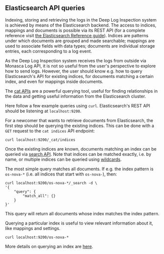 ## Elasticsearch API queries
Indexing, storing and retrieving the logs in the Deep Log Inspection system is achieved by means of the Elasticsearch backend. The access to indices, mappings and documents is possible via its REST API (for a complete reference visit [the Elasticsearch Reference guide][1]). Indices are patterns under which documents are grouped and made searchable; mappings are used to associate fields with data types; documents are individual storage entries, each corresponding to a log event.

As the Deep Log Inspection system receives the logs from outside via Monasca Log API, it is not so useful from the user's perspective to explore how to send logs. However, the user should know e.g. how to query Elasticsearch's API for existing indices, for documents matching a certain index, and even for mappings inside documents.

The [cat APIs][2] are a powerful querying tool, useful for finding relationships in the data and getting useful information from the Elasticsearch cluster.

Here follow a few example queries using `curl`. Elasticsearch's REST API should be listening at `localhost:9200`.

For a newcomer that wants to retrieve documents from Elasticsearch, the first step should be querying the existing indices. This can be done with a `GET` request to the `cat indices` API endpoint:

    curl localhost:9200/_cat/indices

Once the existing indices are known, documents matching an index can be queried via [search API][3]. Note that indices can be matched exactly, i.e. by name, or multiple indices can be queried using [wildcards][4].

The most simple query matches all documents. If e.g. the index pattern is `os-nova-*` (i.e. all indices that start with `os-nova-`), then:

    curl localhost:9200/os-nova-*/_search -d \
    '{
        "query": {
            "match_all": {}
        }
    }'

This query will return all documents whose index matches the index pattern.

Querying a particular index is useful to view relevant information about it, like mappings and settings.

    curl localhost:9200/os-nova-*

More details on querying an index are [here][5].

[1]:https://www.elastic.co/guide/en/elasticsearch/reference/5.x/index.html
[2]:https://www.elastic.co/guide/en/elasticsearch/reference/5.x/cat.html
[3]:https://www.elastic.co/guide/en/elasticsearch/reference/current/search-request-query.html
[4]:https://www.elastic.co/guide/en/elasticsearch/reference/5.x/multi-index.html
[5]:https://www.elastic.co/guide/en/elasticsearch/reference/5.x/indices-get-index.html
